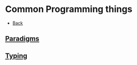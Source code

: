 # Common Programming things

+ [Back](../README.md)

## [Paradigms](PARADIGM.md)
## [Typing](TYPE.md)
